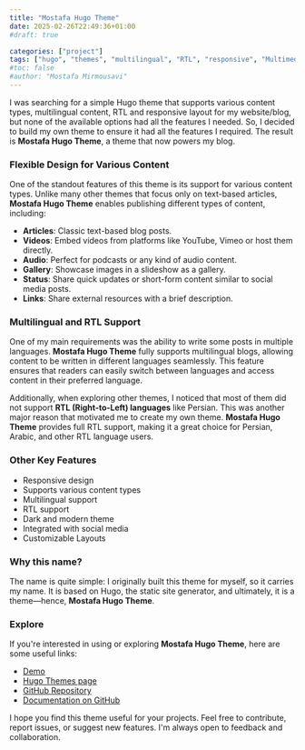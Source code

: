 ```yaml
---
title: "Mostafa Hugo Theme"
date: 2025-02-26T22:49:36+01:00
#draft: true

categories: ["project"]
tags: ["hugo", "themes", "multilingual", "RTL", "responsive", "Multimedia", "dark mode", "blog"]
#toc: false
#author: "Mostafa Mirmousavi"
---
```

I was searching for a simple Hugo theme that supports various content types, multilingual content, RTL and responsive layout for my website/blog, but none of the available options had all the features I needed. So, I decided to build my own theme to ensure it had all the features I required. The result is **Mostafa Hugo Theme**, a theme that now powers my blog.

<!--more-->

### Flexible Design for Various Content

One of the standout features of this theme is its support for various content types. Unlike many other themes that focus only on text-based articles, **Mostafa Hugo Theme** enables publishing different types of content, including:

- **Articles**: Classic text-based blog posts.
- **Videos**: Embed videos from platforms like YouTube, Vimeo or host them directly.
- **Audio**: Perfect for podcasts or any kind of audio content.
- **Gallery**: Showcase images in a slideshow as a gallery.
- **Status**: Share quick updates or short-form content similar to social media posts.
- **Links**: Share external resources with a brief description.

### Multilingual and RTL Support

One of my main requirements was the ability to write some posts in multiple languages. **Mostafa Hugo Theme** fully supports multilingual blogs, allowing content to be written in different languages seamlessly. This feature ensures that readers can easily switch between languages and access content in their preferred language.

Additionally, when exploring other themes, I noticed that most of them did not support **RTL (Right-to-Left) languages** like Persian. This was another major reason that motivated me to create my own theme. **Mostafa Hugo Theme** provides full RTL support, making it a great choice for Persian, Arabic, and other RTL language users.

### Other Key Features

- Responsive design
- Supports various content types
- Multilingual support
- RTL support
- Dark and modern theme
- Integrated with social media
- Customizable Layouts

### Why this name?

The name is quite simple: I originally built this theme for myself, so it carries my name. It is based on Hugo, the static site generator, and ultimately, it is a theme—hence, **Mostafa Hugo Theme**.

### Explore

If you're interested in using or exploring **Mostafa Hugo Theme**, here are some useful links:

- [Demo](https://mirmousaviii.github.io/mostafa-hugo-theme/)
- [Hugo Themes page](https://themes.gohugo.io/themes/mostafa-hugo-theme/)
- [GitHub Repository](https://github.com/mirmousaviii/mostafa-hugo-theme/)
- [Documentation on GitHub](https://github.com/mirmousaviii/mostafa-hugo-theme?tab=readme-ov-file#mostafa-hugo-theme)

I hope you find this theme useful for your projects. Feel free to contribute, report issues, or suggest new features. I'm always open to feedback and collaboration.
